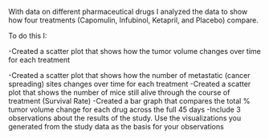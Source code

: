 With data on different pharmaceutical drugs I analyzed the data to show how four treatments (Capomulin, Infubinol, Ketapril, and Placebo) compare.

To do this I:
  
  -Created a scatter plot that shows how the tumor volume changes over time for each treatment
  
  -Created a scatter plot that shows how the number of metastatic (cancer spreading) sites changes over time for each treatment
  -Created a scatter plot that shows the number of mice still alive through the course of treatment (Survival Rate)
  -Created a bar graph that compares the total % tumor volume change for each drug across the full 45 days
  -Include 3 observations about the results of the study. Use the visualizations you generated from the study data as the basis for your    observations
